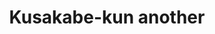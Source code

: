--- 
title: "Kusakabe-kun another"
publishdate: "2019-1-3T16:48:46+02:00"
src: "https://365manga.net/manga/kusakabe-kun-another"
image: "https://data.365manga.net/images/thumbnails/32617-kusakabe-kun-another.jpg"
description: " The scary faced loner Kusakabe who works in sales and the quiet office lady Hoshino accidentally end up in each other's bodies.A 4-panel love comedy."
---